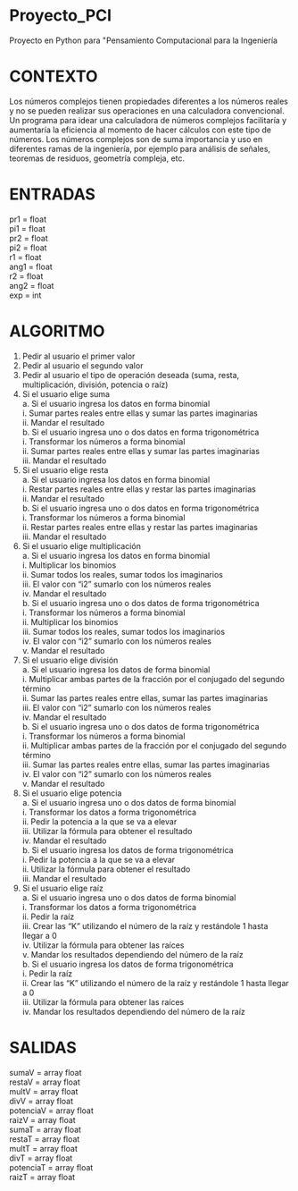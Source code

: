 # Proyecto_PCI
Proyecto en Python para "Pensamiento Computacional para la Ingeniería
# CONTEXTO 
Los números complejos tienen propiedades diferentes a los números reales y no se pueden realizar sus operaciones en una calculadora convencional. Un programa para idear una calculadora de números complejos facilitaría y aumentaría la eficiencia al momento de hacer cálculos con este tipo de números. Los números complejos son de suma importancia y uso en diferentes ramas de la ingeniería, por ejemplo para análisis de señales, teoremas de residuos, geometría compleja, etc.

# ENTRADAS
pr1 = float<br>
pi1 = float<br>
pr2 = float<br>
pi2 = float<br>
r1 = float<br>
ang1 = float<br>
r2 = float<br>
ang2 = float<br>
exp = int<br>

# ALGORITMO
1.	Pedir al usuario el primer valor<br>
2.	Pedir al usuario el segundo valor<br>
3.	Pedir al usuario el tipo de operación deseada (suma, resta, multiplicación, división, potencia o raíz)<br>
4.	Si el usuario elige suma<br>
a.	Si el usuario ingresa los datos en forma binomial<br>
i.	Sumar partes reales entre ellas y sumar las partes imaginarias<br>
ii.	Mandar el resultado<br>
b.	Si el usuario ingresa uno o dos datos en forma trigonométrica<br>
i.	Transformar los números a forma binomial<br>
ii.	Sumar partes reales entre ellas y sumar las partes imaginarias<br>
iii.	Mandar el resultado<br>
5.	Si el usuario elige resta<br>
a.	Si el usuario ingresa los datos en forma binomial<br>
i.	Restar partes reales entre ellas y restar las partes imaginarias<br>
ii.	Mandar el resultado<br>
b.	Si el usuario ingresa uno o dos datos en forma trigonométrica<br>
i.	Transformar los números a forma binomial<br>
ii.	Restar partes reales entre ellas y restar las partes imaginarias<br>
iii.	Mandar el resultado<br>
6.	Si el usuario elige multiplicación<br>
a.	Si el usuario ingresa los datos en forma binomial<br>
i.	Multiplicar los binomios<br>
ii.	Sumar todos los reales, sumar todos los imaginarios<br>
iii.	El valor con “i2” sumarlo con los números reales<br>
iv.	Mandar el resultado<br>
b.	Si el usuario ingresa uno o dos datos de forma trigonométrica<br>
i.	Transformar los números a forma binomial<br>
ii.	Multiplicar los binomios<br>
iii.	Sumar todos los reales, sumar todos los imaginarios<br>
iv.	El valor con “i2” sumarlo con los números reales<br>
v.	Mandar el resultado<br>
7.	Si el usuario elige división<br>
a.	Si el usuario ingresa los datos de forma binomial<br>
i.	Multiplicar ambas partes de la fracción por el conjugado del segundo término<br>
ii.	Sumar las partes reales entre ellas, sumar las partes imaginarias<br>
iii.	El valor con “i2” sumarlo con los números reales<br>
iv.	Mandar el resultado<br>
b.	Si el usuario ingresa uno o dos datos de forma trigonométrica<br>
i.	Transformar los números a forma binomial<br>
ii.	Multiplicar ambas partes de la fracción por el conjugado del segundo término<br>
iii.	Sumar las partes reales entre ellas, sumar las partes imaginarias<br>
iv.	El valor con “i2” sumarlo con los números reales<br>
v.	Mandar el resultado<br>
8.	Si el usuario elige potencia<br>
a.	Si el usuario ingresa uno o dos datos de forma binomial<br>
i.	Transformar los datos a forma trigonométrica<br>
ii.	Pedir la potencia a la que se va a elevar<br>
iii.	Utilizar la fórmula para obtener el resultado<br>
iv.	Mandar el resultado<br>
b.	Si el usuario ingresa los datos de forma trigonométrica<br>
i.	Pedir la potencia a la que se va a elevar<br>
ii.	Utilizar la fórmula para obtener el resultado<br>
iii.	Mandar el resultado<br>
9.	Si el usuario elige raíz<br>
a.	Si el usuario ingresa uno o dos datos de forma binomial<br>
i.	Transformar los datos a forma trigonométrica<br>
ii.	Pedir la raíz<br>
iii.	Crear las “K” utilizando el número de la raíz y restándole 1 hasta llegar a 0<br>
iv.	Utilizar la fórmula para obtener las raíces<br>
v.	Mandar los resultados dependiendo del número de la raíz<br>
b.	Si el usuario ingresa los datos de forma trigonométrica<br>
i.	Pedir la raíz<br>
ii.	Crear las “K” utilizando el número de la raíz y restándole 1 hasta llegar a 0<br>
iii.	Utilizar la fórmula para obtener las raíces<br>
iv.	Mandar los resultados dependiendo del número de la raíz<br>

# SALIDAS
sumaV = array float<br>
restaV = array float<br>
multV  = array float<br>
divV = array float<br>
potenciaV = array float<br>
raizV = array float<br>
sumaT = array float<br>
restaT = array float<br>
multT = array float<br>
divT = array float<br>
potenciaT = array float<br>
raizT = array float<br>
